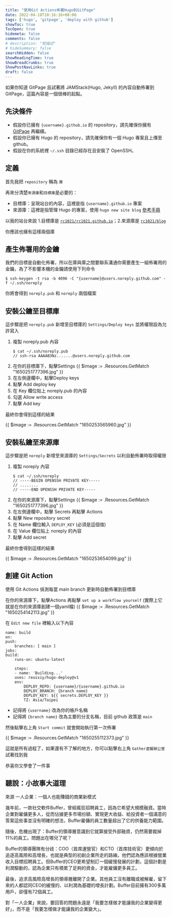 ```yaml
---
title: "使用Git Actions佈署Hugo到GitPage"
date: 2022-04-18T10:16:16+08:00
tags: ['hugo', 'gitpage', 'deploy with github']
showToc: true
TocOpen: true
hidemeta: false
comments: false
# description: "短描述"
# hideSummary: false
searchHidden: false
ShowReadingTime: true
ShowBreadCrumbs: true
ShowPostNavLinks: true
draft: false
---
```


如果你知道 GitPage 且試著將 JAMStack(Hugo, Jekyll) 的內容自動佈署到 GitPage，這篇內容是一個很棒的起點。

## 先決條件

- 假設你已擁有 `{username}.github.io` 的 repository，請先確保你擁有 [GitPage](https://pages.github.com/) 再繼續。
- 假設你已擁有 Hugo 的 repository，請先確保你有一個 Hugo 專案且上傳至 github。
- 假設在你的系統裡 `~/.ssh` 目錄已經存在且安裝了 OpenSSH。

## 定義

首先我把 `repository` 稱為 `庫`

再來分清楚`來源庫`和`目標庫`是必要的：

- 目標庫：呈現站台的內容，這裡是指 `{username}.github.io` 專案
- 來源庫：這裡是指管理 Hugo 的專案，使用 `hugo new site blog` [參考手冊](https://gohugo.io/getting-started/quick-start/)

以我的站台來說 1.目標庫是 [`rc1021/rc1021.github.io`](https://github.com/rc1021/rc1021.github.io)；2.來源庫是 [`rc1021/blog`](https://github.com/rc1021/blog)

你應該也擁有這樣兩個庫

## 產生佈署用的金鑰

我們的目標是自動化佈署，所以在庫與庫之間要聯系溝通你需要產生一組佈署用的金鑰，為了不影響本機的金鑰請使用下列命令

```
$ ssh-keygen -t rsa -b 4096 -C "{username}@users.noreply.github.com" -f ~/.ssh/noreply
```

你將會得到 `noreply.pub` 和 `noreply` 兩個檔案

## 安裝公鑰至目標庫

這步驟是把 `noreply.pub` 新增至目標庫的 `Settings/Deploy keys` 並將權限設為允許寫入

1. 複製 noreply.pub 內容
    ```
    $ cat ~/.ssh/noreply.pub
    // ssh-rsa AAAAB3Nz.......@users.noreply.github.com
    ```
2. 在你的目標庫下，點擊Settings {{ $image := .Resources.GetMatch "1650251777396.jpg" }}
3. 在左側邊欄中，點擊Deploy keys
4. 點擊 Add deploy key
5. 在 Key 欄位貼上 noreply.pub 的內容
6. 勾選 Allow write access
7. 點擊 Add key 

最終你會得到這樣的結果

 {{ $image := .Resources.GetMatch "1650253565960.jpg" }}

## 安裝私鑰至來源庫

這步驟是把 `noreply` 新增至來源庫的 `Settings/Secrets` 以利自動佈署時取得權限

1. 複製 noreply 內容
    ```
    $ cat ~/.ssh/noreply
    // -----BEGIN OPENSSH PRIVATE KEY-----
    // ........
    // -----END OPENSSH PRIVATE KEY-----
    ```
2. 在你的來源庫下，點擊Settings {{ $image := .Resources.GetMatch "1650251777396.jpg" }}
3. 在左側邊欄中，點擊 Secrets 再點擊 Actions
4. 點擊 New repository secret
5. 在 Name 欄位輸入 `DEPLOY_KEY` (必須是這個值)
6. 在 Value 欄位貼上 noreply 的內容
8. 點擊 Add secret

最終你會得到這樣的結果

 {{ $image := .Resources.GetMatch "1650253654099.jpg" }}

## 創建 Git Action

使用 Git Actions 偵測每當 main branch 更新時自動佈署到目標庫

在你的來源庫下，點擊Actions 再點擊 `set up a workflow yourself` (實際上它就是在你的來源庫創建一個yaml檔) {{ $image := .Resources.GetMatch "1650254142113.jpg" }}

在 `Edit new file` 裡輸入以下內容

```
name: build
on:
push:
    branches: [ main ]
jobs:
build:
    runs-on: ubuntu-latest

    steps:
    - name: 'Building...'
    uses: reuixiy/hugo-deploy@v1
    env:
        DEPLOY_REPO: {username}/{username}.github.io
        DEPLOY_BRANCH: {branch name}
        DEPLOY_KEY: ${{ secrets.DEPLOY_KEY }}
        TZ: Asia/Taipei
```

- 記得將 `{username}` 改為你的帳戶名稱
- 記得將 `{branch name}` 改為主要的分支名稱，目前 github 政策是 `main`

然後點擊右上角 `Start commit` 就會開始執行第一次佈署

 {{ $image := .Resources.GetMatch "1650255112373.jpg" }}

這就是所有過程了，如果還有不了解的地方，你可以點擊右上角 `Gather虛擬辦公室` 試著找到我

恭喜你又學會了一件事

## 聽說：小故事大道理

來源 一人企業：一個人也能賺錢的商業新模式

幾年前，一款社交軟件Buffer，曾經瘋狂招聘員工，因為它希望大規模融資。當時企業對雇傭更多人，從而佔據更多市場份額、實現更大收益、給投資者一個滿意的答案這些事並沒有明確的想法，Buffer雇傭的員工數量超出了它的供養能力範圍。

隨後，危機出現了：Buffer的領導層意識到它就算接受外部融資，仍然需要裁掉11%的員工。問題出在哪兒了呢？

Buffer的領導團隊有分歧：COO（首席運營官）和CTO（首席技術官）更傾向於追逐高風險和高增長，也就是典型的初創企業所走的路線。他們認為應該根據營業收入目標招聘員工。但Buffer的CEO更希望制訂一個緩慢發展的計劃，這個計劃是利潤驅動的，認為企業只有積累了足夠的資金，才能雇傭更多員工。

最後，追求高風險高增長的領導層離開了企業。其他員工沒有離職或被解雇，留下來的人都認同CEO的緩慢的、以利潤為基礎的增長計劃。Buffer目前擁有300多萬用戶，卻僅有72個員工。

對「一人企業」來說，要回答的問題永遠是「我要怎樣做才能讓我的企業變得更好」，而不是「我要怎樣做才能讓我的企業變大」。
